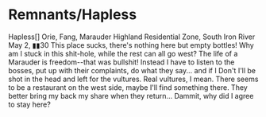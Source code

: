 # Remnants/Hapless

Hapless[]
Orie, Fang, Marauder
Highland Residential Zone, South Iron River
May 2, ▮▮30
This place sucks, there's nothing here but empty bottles! Why am I stuck in this shit-hole, while the rest can all go west? The life of a Marauder is freedom--that was bullshit! Instead I have to listen to the bosses, put up with their complaints, do what they say... and if I Don't I'll be shot in the head and left for the vultures. Real vultures, I mean.
There seems to be a restaurant on the west side, maybe I'll find something there. They better bring my back my share when they return... Dammit, why did I agree to stay here?
